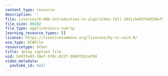 ```yaml
---
content_type: resource
description: ''
file: /courses/6-006-introduction-to-algorithms-fall-2011/b493fe0338ef5f0c822f99697d2caf84_mQSp6VmfakA.vtt
file_size: 80102
file_type: application/x-subrip
learning_resource_types: []
license: https://creativecommons.org/licenses/by-nc-sa/4.0/
ocw_type: OCWFile
resourcetype: Other
title: 3play caption file
uid: b493fe03-38ef-5f0c-822f-99697d2caf84
video_metadata:
  youtube_id: null
---
```

